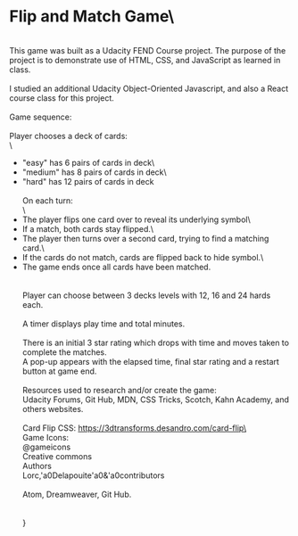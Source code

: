  # Flip and Match Game\
\
This game was built as a Udacity FEND Course project. The purpose of the project is to demonstrate use of HTML, CSS, and JavaScript as learned in class.\
\
I studied an additional Udacity Object-Oriented Javascript, and also a React course class for this project.\
\
Game sequence:\
\
Player chooses a deck of cards:\
\
- "easy" has 6 pairs of cards in deck\
- "medium" has 8 pairs of cards in deck\
- "hard" has 12 pairs of cards in deck\
\
On each turn:\
\
- The player flips one card over to reveal its underlying symbol\
- If a match, both cards stay flipped.\
- The player then turns over a second card, trying to find a matching card.\
- If the cards do not match, cards are flipped back to hide symbol.\
- The game ends once all cards have been matched.\
\
\
Player can choose between 3 decks levels with 12, 16 and 24 hards each.\
 \
A timer displays play time and total minutes.\
\
There is an initial 3 star rating which drops with time and moves taken to complete the matches.\
A pop-up appears with the elapsed time, final star rating and a restart button at game end.\
\
Resources used to research and/or create the game:\
Udacity Forums, Git Hub, MDN, CSS Tricks, Scotch, Kahn Academy, and others websites.\
\
Card Flip CSS: https://3dtransforms.desandro.com/card-flip\
\
Game Icons:\
@gameicons\
Creative commons\
Authors\
Lorc,\'a0Delapouite\'a0&\'a0contributors\
\
Atom, Dreamweaver, Git Hub.\
\
\
}
